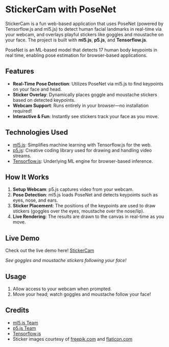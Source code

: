 # StickerCam with PoseNet

StickerCam is a fun web-based application that uses PoseNet (powered by Tensorflow.js and ml5.js) to detect human facial landmarks in real-time via your webcam, and overlays playful stickers like goggles and moustache on your face. The project is built with **ml5.js**, **p5.js**, and **Tensorflow.js**.

PoseNet is an ML-based model that detects 17 human body keypoints in real time, enabling pose estimation for browser-based applications.
## Features

- **Real-Time Pose Detection**: Utilizes PoseNet via ml5.js to find keypoints on your face and head.
- **Sticker Overlay**: Dynamically places goggle and moustache stickers based on detected keypoints.
- **Webcam Support**: Runs entirely in your browser—no installation required!
- **Interactive & Fun**: Instantly see stickers track your face as you move.

## Technologies Used

- [ml5.js](https://ml5js.org/): Simplifies machine learning with Tensorflow.js for the web.
- [p5.js](https://p5js.org/): Creative coding library used for drawing and handling video streams.
- [Tensorflow.js](https://www.tensorflow.org/js): Underlying ML engine for browser-based inference.

## How It Works

1. **Setup Webcam**: p5.js captures video from your webcam.
2. **Pose Detection**: ml5.js loads PoseNet and detects keypoints such as eyes, nose, and ears.
3. **Sticker Placement**: The positions of the keypoints are used to draw stickers (goggles over the eyes, moustache over the nose/lip).
4. **Live Rendering**: The results are drawn to the canvas in real-time as you move.

## Live Demo

Check out the live demo here!
[StickerCam](https://stickercam.netlify.app/)

*See goggles and moustache stickers following your face!*


## Usage

1. Allow access to your webcam when prompted.
2. Move your head; watch goggles and moustache follow your face!


## Credits

- [ml5.js Team](https://ml5js.org/)
- [p5.js Team](https://p5js.org/)
- [Tensorflow.js](https://www.tensorflow.org/js)
- Sticker images courtesy of [freepik.com](https://www.freepik.com/) and [flaticon.com](https://www.flaticon.com/)
